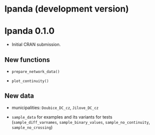 # lpanda (development version)

# lpanda 0.1.0

* Initial CRAN submission.

## New functions

* `prepare_network_data()`

* `plot_continuity()`

## New data

* municipalities: `Doubice_DC_cz`, `Jilove_DC_cz`

* `sample_data` for examples and its variants for tests (`sample_diff_varnames`,
  `sample_binary_values`, `sample_no_continuity`, `sample_no_crossing`)
